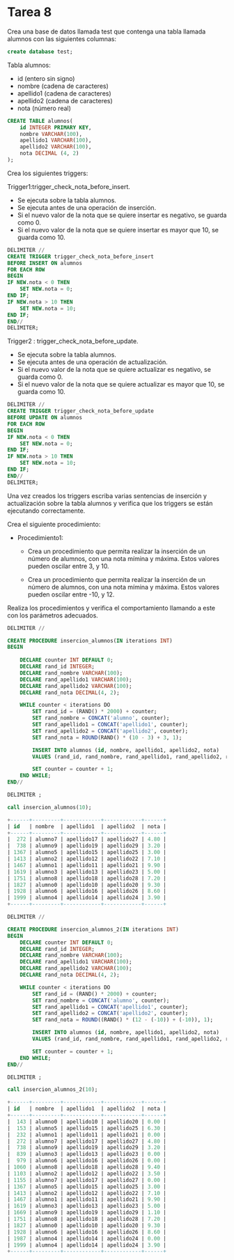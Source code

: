 # Tarea 8

Crea una base de datos llamada test que contenga una tabla llamada alumnos con las siguientes columnas:

```sql
create database test;
```

Tabla alumnos:
- id (entero sin signo)
- nombre (cadena de caracteres)
- apellido1 (cadena de caracteres)
- apellido2 (cadena de caracteres)
- nota (número real)

```sql
CREATE TABLE alumnos(
    id INTEGER PRIMARY KEY,
    nombre VARCHAR(100), 
    apellido1 VARCHAR(100),
    apellido2 VARCHAR(100),
    nota DECIMAL (4, 2)
);
```

Crea los siguientes triggers:

Trigger1:trigger_check_nota_before_insert.
- Se ejecuta sobre la tabla alumnos.
- Se ejecuta antes de una operación de inserción.
- Si el nuevo valor de la nota que se quiere insertar es negativo, se guarda como 0.
- Si el nuevo valor de la nota que se quiere insertar es mayor que 10, se guarda como 10.

```sql
DELIMITER //
CREATE TRIGGER trigger_check_nota_before_insert
BEFORE INSERT ON alumnos
FOR EACH ROW
BEGIN
IF NEW.nota < 0 THEN
    SET NEW.nota = 0;
END IF;
IF NEW.nota > 10 THEN
    SET NEW.nota = 10;
END IF;
END//
DELIMITER;
```

Trigger2 : trigger_check_nota_before_update.
- Se ejecuta sobre la tabla alumnos.
- Se ejecuta antes de una operación de actualización.
- Si el nuevo valor de la nota que se quiere actualizar es negativo, se guarda como 0.
- Si el nuevo valor de la nota que se quiere actualizar es mayor que 10, se guarda como 10.

```sql
DELIMITER //
CREATE TRIGGER trigger_check_nota_before_update
BEFORE UPDATE ON alumnos
FOR EACH ROW
BEGIN
IF NEW.nota < 0 THEN
    SET NEW.nota = 0;
END IF;
IF NEW.nota > 10 THEN
    SET NEW.nota = 10;
END IF;
END//
DELIMITER;
```

Una vez creados los triggers escriba varias sentencias de inserción y actualización sobre la tabla alumnos y verifica que los triggers se están ejecutando correctamente.

Crea el siguiente procedimiento:

- Procedimiento1:
    - Crea un procedimiento que permita realizar la inserción de un número de alumnos, con una nota mímina y máxima. Estos valores pueden oscilar entre 3, y 10.

    - Crea un procedimiento que permita realizar la inserción de un número de alumnos, con una nota mímina y máxima. Estos valores pueden oscilar entre -10, y 12.

Realiza los procedimientos y verifica el comportamiento llamando a este con los parámetros adecuados.

```sql
DELIMITER //

CREATE PROCEDURE insercion_alumnos(IN iterations INT)
BEGIN
    
    DECLARE counter INT DEFAULT 0;
    DECLARE rand_id INTEGER;
    DECLARE rand_nombre VARCHAR(100);
    DECLARE rand_apellido1 VARCHAR(100);
    DECLARE rand_apellido2 VARCHAR(100);
    DECLARE rand_nota DECIMAL(4, 2);

    WHILE counter < iterations DO
        SET rand_id = (RAND() * 2000) + counter;
        SET rand_nombre = CONCAT('alumno', counter);
        SET rand_apellido1 = CONCAT('apellido1', counter);
        SET rand_apellido2 = CONCAT('apellido2', counter);
        SET rand_nota = ROUND(RAND() * (10 - 3) + 3, 1);

        INSERT INTO alumnos (id, nombre, apellido1, apellido2, nota) 
        VALUES (rand_id, rand_nombre, rand_apellido1, rand_apellido2, rand_nota);

        SET counter = counter + 1;
    END WHILE;
END//

DELIMITER ;

call insercion_alumnos(10);

+------+---------+------------+------------+------+
| id   | nombre  | apellido1  | apellido2  | nota |
+------+---------+------------+------------+------+
|  272 | alumno7 | apellido17 | apellido27 | 4.80 |
|  738 | alumno9 | apellido19 | apellido29 | 3.20 |
| 1367 | alumno5 | apellido15 | apellido25 | 3.00 |
| 1413 | alumno2 | apellido12 | apellido22 | 7.10 |
| 1467 | alumno1 | apellido11 | apellido21 | 9.90 |
| 1619 | alumno3 | apellido13 | apellido23 | 5.00 |
| 1751 | alumno8 | apellido18 | apellido28 | 7.20 |
| 1827 | alumno0 | apellido10 | apellido20 | 9.30 |
| 1928 | alumno6 | apellido16 | apellido26 | 8.60 |
| 1999 | alumno4 | apellido14 | apellido24 | 3.90 |
+------+---------+------------+------------+------+
```

```sql
DELIMITER //

CREATE PROCEDURE insercion_alumnos_2(IN iterations INT)
BEGIN
    DECLARE counter INT DEFAULT 0;
    DECLARE rand_id INTEGER;
    DECLARE rand_nombre VARCHAR(100);
    DECLARE rand_apellido1 VARCHAR(100);
    DECLARE rand_apellido2 VARCHAR(100);
    DECLARE rand_nota DECIMAL(4, 2);

    WHILE counter < iterations DO
        SET rand_id = (RAND() * 2000) + counter;
        SET rand_nombre = CONCAT('alumno', counter);
        SET rand_apellido1 = CONCAT('apellido1', counter);
        SET rand_apellido2 = CONCAT('apellido2', counter);
        SET rand_nota = ROUND((RAND() * (12 - (-10)) + (-10)), 1);

        INSERT INTO alumnos (id, nombre, apellido1, apellido2, nota) 
        VALUES (rand_id, rand_nombre, rand_apellido1, rand_apellido2, rand_nota);

        SET counter = counter + 1;
    END WHILE;
END//

DELIMITER ;

call insercion_alumnos_2(10);

+------+---------+------------+------------+------+
| id   | nombre  | apellido1  | apellido2  | nota |
+------+---------+------------+------------+------+
|  143 | alumno0 | apellido10 | apellido20 | 0.00 |
|  153 | alumno5 | apellido15 | apellido25 | 6.30 |
|  232 | alumno1 | apellido11 | apellido21 | 0.00 |
|  272 | alumno7 | apellido17 | apellido27 | 4.80 |
|  738 | alumno9 | apellido19 | apellido29 | 3.20 |
|  839 | alumno3 | apellido13 | apellido23 | 0.00 |
|  979 | alumno6 | apellido16 | apellido26 | 0.00 |
| 1060 | alumno8 | apellido18 | apellido28 | 9.40 |
| 1103 | alumno2 | apellido12 | apellido22 | 3.50 |
| 1155 | alumno7 | apellido17 | apellido27 | 0.00 |
| 1367 | alumno5 | apellido15 | apellido25 | 3.00 |
| 1413 | alumno2 | apellido12 | apellido22 | 7.10 |
| 1467 | alumno1 | apellido11 | apellido21 | 9.90 |
| 1619 | alumno3 | apellido13 | apellido23 | 5.00 |
| 1669 | alumno9 | apellido19 | apellido29 | 1.10 |
| 1751 | alumno8 | apellido18 | apellido28 | 7.20 |
| 1827 | alumno0 | apellido10 | apellido20 | 9.30 |
| 1928 | alumno6 | apellido16 | apellido26 | 8.60 |
| 1987 | alumno4 | apellido14 | apellido24 | 0.00 |
| 1999 | alumno4 | apellido14 | apellido24 | 3.90 |
+------+---------+------------+------------+------+
```

